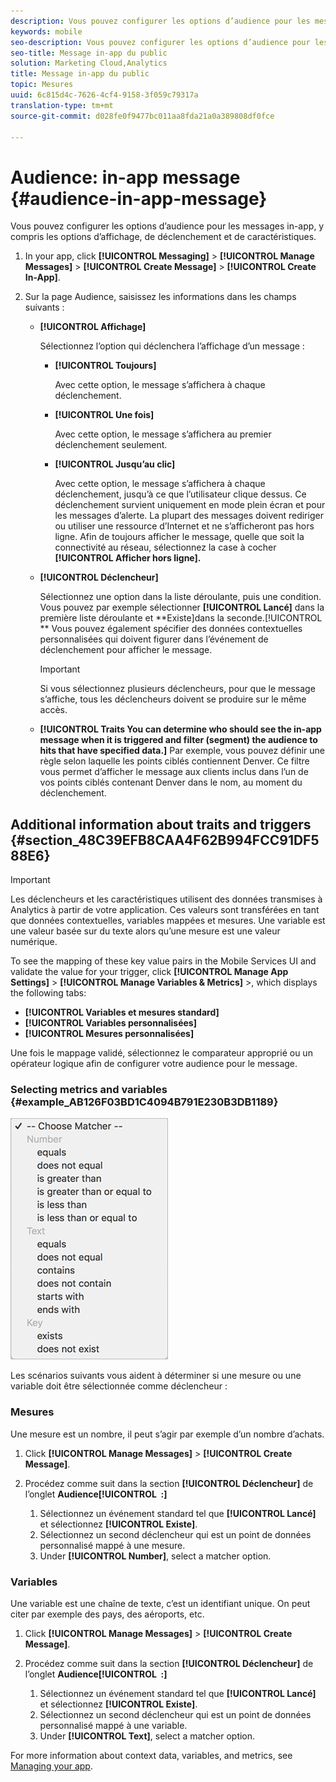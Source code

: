 ```yaml
---
description: Vous pouvez configurer les options d’audience pour les messages in-app, y compris les options d’affichage, de déclenchement et de caractéristiques.
keywords: mobile
seo-description: Vous pouvez configurer les options d’audience pour les messages in-app, y compris les options d’affichage, de déclenchement et de caractéristiques.
seo-title: Message in-app du public
solution: Marketing Cloud,Analytics
title: Message in-app du public
topic: Mesures
uuid: 6c815d4c-7626-4cf4-9158-3f059c79317a
translation-type: tm+mt
source-git-commit: d028fe0f9477bc011aa8fda21a0a389808df0fce

---
```



# Audience: in-app message {#audience-in-app-message}

Vous pouvez configurer les options d’audience pour les messages in-app, y compris les options d’affichage, de déclenchement et de caractéristiques.

1. In your app, click **[!UICONTROL Messaging]** &gt; **[!UICONTROL Manage Messages]** &gt; **[!UICONTROL Create Message]** &gt; **[!UICONTROL Create In-App]**.
1. Sur la page Audience, saisissez les informations dans les champs suivants :

   * **[!UICONTROL Affichage]**

      Sélectionnez l’option qui déclenchera l’affichage d’un message :

      * **[!UICONTROL Toujours]**

         Avec cette option, le message s’affichera à chaque déclenchement.

      * **[!UICONTROL Une fois]**

         Avec cette option, le message s’affichera au premier déclenchement seulement.

      * **[!UICONTROL Jusqu’au clic]**

         Avec cette option, le message s’affichera à chaque déclenchement, jusqu’à ce que l’utilisateur clique dessus. Ce déclenchement survient uniquement en mode plein écran et pour les messages d’alerte. La plupart des messages doivent rediriger ou utiliser une ressource d’Internet et ne s’afficheront pas hors ligne. Afin de toujours afficher le message, quelle que soit la connectivité au réseau, sélectionnez la case à cocher **[!UICONTROL Afficher hors ligne].**
   * **[!UICONTROL Déclencheur]**

      Sélectionnez une option dans la liste déroulante, puis une condition. Vous pouvez par exemple sélectionner **[!UICONTROL Lancé]** dans la première liste déroulante et **Existe]dans la seconde.[!UICONTROL ** Vous pouvez également spécifier des données contextuelles personnalisées qui doivent figurer dans l’événement de déclenchement pour afficher le message.

      >[!IMPORTANT]
      >
      >Si vous sélectionnez plusieurs déclencheurs, pour que le message s’affiche, tous les déclencheurs doivent se produire sur le même accès.

   * **[!UICONTROL Traits
You can determine who should see the in-app message when it is triggered and filter (segment) the audience to hits that have specified data.]** Par exemple, vous pouvez définir une règle selon laquelle les points ciblés contiennent Denver. Ce filtre vous permet d’afficher le message aux clients inclus dans l’un de vos points ciblés contenant Denver dans le nom, au moment du déclenchement.



## Additional information about traits and triggers {#section_48C39EFB8CAA4F62B994FCC91DF588E6}

>[!IMPORTANT]
>
>Les déclencheurs et les caractéristiques utilisent des données transmises à Analytics à partir de votre application. Ces valeurs sont transférées en tant que données contextuelles, variables mappées et mesures. Une variable est une valeur basée sur du texte alors qu’une mesure est une valeur numérique.

To see the mapping of these key value pairs in the Mobile Services UI and validate the value for your trigger, click **[!UICONTROL Manage App Settings]** &gt;  **[!UICONTROL Manage Variables &amp; Metrics]** &gt;, which displays the following tabs:

* **[!UICONTROL Variables et mesures standard]**
* **[!UICONTROL Variables personnalisées]**
* **[!UICONTROL Mesures personnalisées]**

Une fois le mappage validé, sélectionnez le comparateur approprié ou un opérateur logique afin de configurer votre audience pour le message.

### Selecting metrics and variables {#example_AB126F03BD1C4094B791E230B3DB1189}

![options de déclenchement](assets/custom_trigger_matcher_options.png)

Les scénarios suivants vous aident à déterminer si une mesure ou une variable doit être sélectionnée comme déclencheur :

### Mesures

Une mesure est un nombre, il peut s’agir par exemple d’un nombre dʼachats.

1. Click **[!UICONTROL Manage Messages]** &gt; **[!UICONTROL Create Message]**.
1. Procédez comme suit dans la section **[!UICONTROL Déclencheur]** de l’onglet **Audience[!UICONTROL  :]**

   1. Sélectionnez un événement standard tel que **[!UICONTROL Lancé]** et sélectionnez **[!UICONTROL Existe]**.
   1. Sélectionnez un second déclencheur qui est un point de données personnalisé mappé à une mesure.
   1. Under **[!UICONTROL Number]**, select a matcher option.

### Variables

Une variable est une chaîne de texte, c’est un identifiant unique. On peut citer par exemple des pays, des aéroports, etc.

1. Click **[!UICONTROL Manage Messages]** &gt; **[!UICONTROL Create Message]**.
1. Procédez comme suit dans la section **[!UICONTROL Déclencheur]** de l’onglet **Audience[!UICONTROL  :]**

   1. Sélectionnez un événement standard tel que **[!UICONTROL Lancé]** et sélectionnez **[!UICONTROL Existe]**.
   1. Sélectionnez un second déclencheur qui est un point de données personnalisé mappé à une variable.
   1. Under **[!UICONTROL Text]**, select a matcher option.

For more information about context data, variables, and metrics, see [Managing your app](/help/using/manage-apps/manage-apps.md).
